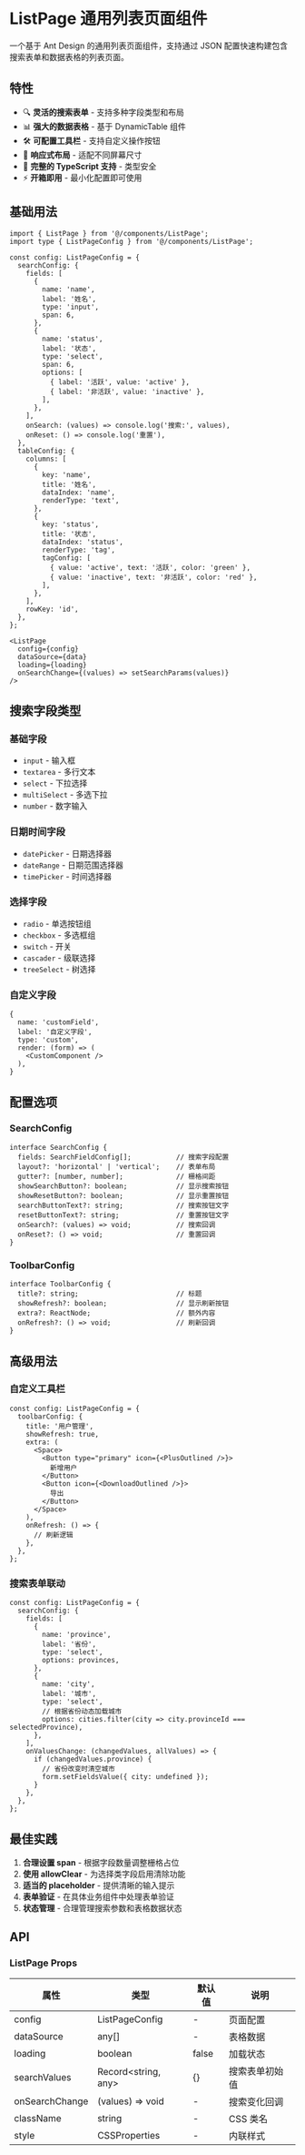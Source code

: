 # ListPage 通用列表页面组件

一个基于 Ant Design 的通用列表页面组件，支持通过 JSON 配置快速构建包含搜索表单和数据表格的列表页面。

## 特性

- 🔍 **灵活的搜索表单** - 支持多种字段类型和布局
- 📊 **强大的数据表格** - 基于 DynamicTable 组件
- 🛠️ **可配置工具栏** - 支持自定义操作按钮
- 🎨 **响应式布局** - 适配不同屏幕尺寸
- 📝 **完整的 TypeScript 支持** - 类型安全
- ⚡ **开箱即用** - 最小化配置即可使用

## 基础用法

```tsx
import { ListPage } from '@/components/ListPage';
import type { ListPageConfig } from '@/components/ListPage';

const config: ListPageConfig = {
  searchConfig: {
    fields: [
      {
        name: 'name',
        label: '姓名',
        type: 'input',
        span: 6,
      },
      {
        name: 'status',
        label: '状态',
        type: 'select',
        span: 6,
        options: [
          { label: '活跃', value: 'active' },
          { label: '非活跃', value: 'inactive' },
        ],
      },
    ],
    onSearch: (values) => console.log('搜索:', values),
    onReset: () => console.log('重置'),
  },
  tableConfig: {
    columns: [
      {
        key: 'name',
        title: '姓名',
        dataIndex: 'name',
        renderType: 'text',
      },
      {
        key: 'status',
        title: '状态',
        dataIndex: 'status',
        renderType: 'tag',
        tagConfig: [
          { value: 'active', text: '活跃', color: 'green' },
          { value: 'inactive', text: '非活跃', color: 'red' },
        ],
      },
    ],
    rowKey: 'id',
  },
};

<ListPage
  config={config}
  dataSource={data}
  loading={loading}
  onSearchChange={(values) => setSearchParams(values)}
/>
```

## 搜索字段类型

### 基础字段

- `input` - 输入框
- `textarea` - 多行文本
- `select` - 下拉选择
- `multiSelect` - 多选下拉
- `number` - 数字输入

### 日期时间字段

- `datePicker` - 日期选择器
- `dateRange` - 日期范围选择器
- `timePicker` - 时间选择器

### 选择字段

- `radio` - 单选按钮组
- `checkbox` - 多选框组
- `switch` - 开关
- `cascader` - 级联选择
- `treeSelect` - 树选择

### 自定义字段

```tsx
{
  name: 'customField',
  label: '自定义字段',
  type: 'custom',
  render: (form) => (
    <CustomComponent />
  ),
}
```

## 配置选项

### SearchConfig

```tsx
interface SearchConfig {
  fields: SearchFieldConfig[];           // 搜索字段配置
  layout?: 'horizontal' | 'vertical';    // 表单布局
  gutter?: [number, number];             // 栅格间距
  showSearchButton?: boolean;            // 显示搜索按钮
  showResetButton?: boolean;             // 显示重置按钮
  searchButtonText?: string;             // 搜索按钮文字
  resetButtonText?: string;              // 重置按钮文字
  onSearch?: (values) => void;           // 搜索回调
  onReset?: () => void;                  // 重置回调
}
```

### ToolbarConfig

```tsx
interface ToolbarConfig {
  title?: string;                        // 标题
  showRefresh?: boolean;                 // 显示刷新按钮
  extra?: ReactNode;                     // 额外内容
  onRefresh?: () => void;                // 刷新回调
}
```

## 高级用法

### 自定义工具栏

```tsx
const config: ListPageConfig = {
  toolbarConfig: {
    title: '用户管理',
    showRefresh: true,
    extra: (
      <Space>
        <Button type="primary" icon={<PlusOutlined />}>
          新增用户
        </Button>
        <Button icon={<DownloadOutlined />}>
          导出
        </Button>
      </Space>
    ),
    onRefresh: () => {
      // 刷新逻辑
    },
  },
};
```

### 搜索表单联动

```tsx
const config: ListPageConfig = {
  searchConfig: {
    fields: [
      {
        name: 'province',
        label: '省份',
        type: 'select',
        options: provinces,
      },
      {
        name: 'city',
        label: '城市',
        type: 'select',
        // 根据省份动态加载城市
        options: cities.filter(city => city.provinceId === selectedProvince),
      },
    ],
    onValuesChange: (changedValues, allValues) => {
      if (changedValues.province) {
        // 省份改变时清空城市
        form.setFieldsValue({ city: undefined });
      }
    },
  },
};
```

## 最佳实践

1. **合理设置 span** - 根据字段数量调整栅格占位
2. **使用 allowClear** - 为选择类字段启用清除功能
3. **适当的 placeholder** - 提供清晰的输入提示
4. **表单验证** - 在具体业务组件中处理表单验证
5. **状态管理** - 合理管理搜索参数和表格数据状态

## API

### ListPage Props

| 属性 | 类型 | 默认值 | 说明 |
|------|------|--------|------|
| config | ListPageConfig | - | 页面配置 |
| dataSource | any[] | - | 表格数据 |
| loading | boolean | false | 加载状态 |
| searchValues | Record<string, any> | {} | 搜索表单初始值 |
| onSearchChange | (values) => void | - | 搜索变化回调 |
| className | string | - | CSS 类名 |
| style | CSSProperties | - | 内联样式 |
